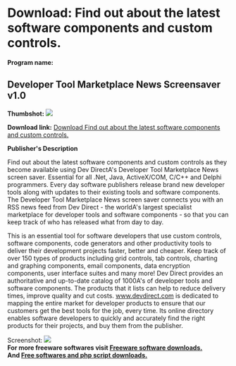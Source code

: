 # Download: Find out about the latest software components and custom controls.

**Program name:**

## Developer Tool Marketplace News Screensaver v1.0

  
**Thumbshot:** ![](http://www.freewarefiles.com/screenshot/DevDirect_md.gif)   
  
**Download link:** [Download Find out about the latest software components and custom controls.](http://freesoftwares.boysofts.com/Developer-Tool-Marketplace-News-Screensaver-V_program_14361.html)  
  


**Publisher's Description**  
  


Find out about the latest software components and custom controls as they become available using Dev DirectA's Developer Tool Marketplace News screen saver. Essential for all .Net, Java, ActiveX/COM, C/C++ and Delphi programmers. Every day software publishers release brand new developer tools along with updates to their existing tools and software components. The Developer Tool Marketplace News screen saver connects you with an RSS news feed from Dev Direct - the worldA's largest specialist marketplace for developer tools and software components - so that you can keep track of who has released what from day to day. 

This is an essential tool for software developers that use custom controls, software components, code generators and other productivity tools to deliver their development projects faster, better and cheaper. Keep track of over 150 types of products including grid controls, tab controls, charting and graphing components, email components, data encryption components, user interface suites and many more! Dev Direct provides an authoritative and up-to-date catalog of 1000A's of developer tools and software components. The products that it lists can help to reduce delivery times, improve quality and cut costs. www.devdirect.com is dedicated to mapping the entire market for developer products to ensure that our customers get the best tools for the job, every time. Its online directory enables software developers to quickly and accurately find the right products for their projects, and buy them from the publisher.

  
  
Screenshot: ![](http://www.freewarefiles.com/screenshot/DevDirect.gif)   
**For more freeware softwares visit [Freeware software downloads.](http://freesoftwares.boysofts.com/)**   
**And [Free softwares and php script downloads.](http://www.boysofts.com/)**

